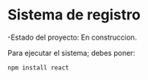 <h1> Sistema de registro </h1>

-Estado del proyecto: En construccion.

Para ejecutar el sistema; debes poner:

```npm install react```
